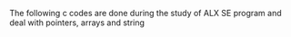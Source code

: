 The following c codes are done during the study of ALX SE program and deal with pointers, arrays and string 
